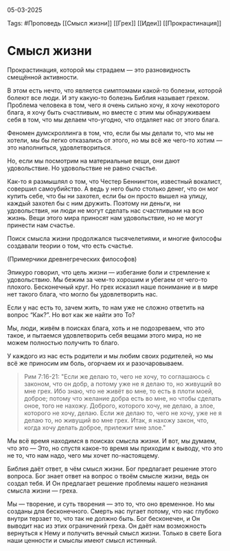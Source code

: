 05-03-2025 

Tags: #Проповедь
[[Смысл жизни]]
[[Грех]]
[[Идеи]]
[[Прокрастинация]]
# Смысл жизни 

Прокрастинация, которой мы страдаем — это разновидность смещённой активности.

В этом есть нечто, что является симптомами какой-то болезни, которой болеют все люди. И эту какую-то болезнь Библия называет грехом. Проблема человека в том, чего я очень сильно хочу, я хочу некоторого блага, я хочу быть счастливым, но вместе с этим мы обнаруживаем себя в том, что мы делаем что-угодно, что отдаляет нас от этого блага.

Феномен думскроллинга в том, что, если бы мы делали то, что мы не хотели, мы бы легко отказались от этого, но мы всё же чего-то хотим — это наполниться, удовлетвориться.

Но, если мы посмотрим на материальные вещи, они дают удовольствие. Но удовольствие не равно счастье.

Как-то я размышлял о том, что Честер Беннингтон, известный вокалист, совершил самоубийство. А ведь у него было столько денег, что он мог купить себе, что бы ни захотел, если бы он просто вышел на улицу, каждый захотел бы с ним дружить. Поэтому ни деньги, ни удовольствия, ни люди не могут сделать нас счастливыми на всю жизнь. Вещи этого мира приносят нам удовольствие, но не могут принести нам счастье.

Поиск смысла жизни продолжался тысячелетиями, и многие философы создавали теории о том, что есть счастье.

(Примерчики древнегреческих философов)

Эпикуро говорил, что цель жизни — избегание боли и стремление к удовольствию. Мы бежим за чем-то хорошим и убегаем от чего-то плохого. Бесконечный круг. Но грех исказил наше понимание и в мире нет такого блага, что могло бы удовлетворить нас.

Если у нас есть то, зачем жить, то нам уже не сложно ответить на вопрос “Как?”. Но вот как же найти это То?

Мы, люди, живём в поисках блага, хоть и не подозреваем, что это такое, и пытаемся удовлетворить себя вещами этого мира, но не можем полностью получить то благо.

У каждого из нас есть родители и мы любим своих родителей, но мы всё же приносим им боль, огорчаем их и разочаровываем.

> Рим 7:16-21: 
 "Если же делаю то, чего не хочу, то соглашаюсь с законом, что он добр, а потому уже не я делаю то, но живущий во мне грех. Ибо знаю, что не живёт во мне, то есть в плоти моей, доброе; потому что желание добра есть во мне, но чтобы сделать оное, того не нахожу. Доброго, которого хочу, не делаю, а злое, которого не хочу, делаю. Если же делаю то, чего не хочу, уже не я делаю то, но живущий во мне грех. Итак, я нахожу закон, что, когда хочу делать доброе, прилежит мне злое."

Мы всё время находимся в поисках смысла жизни. И вот, мы думаем, что это — Это, но спустя какое-то время мы приходим к выводу, что это не то, что нам надо, чего мы хочет по-настоящему.

Библия даёт ответ, в чём смысл жизни. Бог предлагает решение этого вопроса. Бог знает ответ на вопрос о твоём смысле жизни, ведь он создал тебя. И Он предлагает решение проблемы нашего незнания смысла жизни — греха.

Мы — творение, и суть творения — это то, что оно временное. Но мы созданы для бесконечного. Смерть нас пугает потому, что нас глубоко внутри терзает то, что так не должно быть. Бог бесконечен, и Он выводит нас из этих ограничений греха. Он даёт нам возможность вернуться к Нему и получить вечный смысл жизни. Только в свете Бога наши ценности и смыслы имеют смысл истинный.